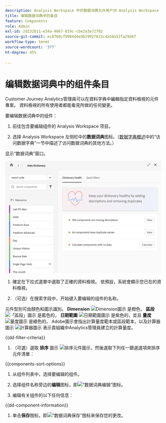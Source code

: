 ```yaml
---
description: Analysis Workspace 中的数据词典允许用户对 Analysis Workspace 中的各种组件进行编目和跟踪，包括组件的预期用途、批准情况、重复情况等等。
title: 编辑数据词典中的条目
feature: Components
role: Admin
exl-id: 2d232811-e34a-4667-819c-cbe2a3e72702
source-git-commit: ec8760cf9984d4e962992f613c4a58a52fa29d47
workflow-type: tm+mt
source-wordcount: '377'
ht-degree: 45%

---
```


# 编辑数据词典中的组件条目

Customer Journey Analytics管理員可以在資料字典中編輯指定資料檢視的元件專案。 資料檢視的所有使用者都能看見所做的任何變更。

要编辑数据词典中的组件：

1. 前往包含要编辑组件的 Analysis Workspace 项目。

1. 选择 Analysis Workspace 左侧栏中的&#x200B;**数据词典**&#x200B;图标。（[数据字典概述](/help/components/data-dictionary/data-dictionary-overview.md)中的“访问数据字典”一节中描述了访问数据词典的其他方法。）

显示“数据词典”窗口。

![数据词典管理员视图](assets/data-dictionary-admin.png)

1. 確定在下拉式選單中選取了正確的資料檢視。 依預設，系統會顯示您已在的資料檢視。

1. （可选）在搜索字段中，开始键入要编辑的组件的名称。

元件型別可由顏色和圖示識別。 **Dimension** ![Dimension圖示](https://spectrum.adobe.com/static/icons/workflow_18/Smock_Data_18_N.svg) 是橙色， **區段** ![「區段」圖示](https://spectrum.adobe.com/static/icons/workflow_18/Smock_Segmentation_18_N.svg) 是藍色的， **日期範圍** ![日期範圍圖示](https://spectrum.adobe.com/static/icons/workflow_18/Smock_Calendar_18_N.svg) 是紫色的，並且 **量度** ![量度圖示](https://spectrum.adobe.com/static/icons/workflow_18/Smock_Event_18_N.svg) 是綠色的。 Adobe圖示會指出計算量度範本或區段範本，以及計算器圖示 ![計算器圖示](https://spectrum.adobe.com/static/icons/workflow_18/Smock_Calculator_18_N.svg) 表示貴組織中Analytics管理員建立的計算量度。

{{dd-filter-criteria}}

1. （可選）選取 **排序** 圖示 ![排序元件圖示](https://spectrum.adobe.com/static/icons/workflow_18/Smock_SortOrderDown_18_N.svg)，然後選取下列任一篩選選項來排序元件清單：

{{components-sort-options}}

1. 从组件列表中，选择要编辑的组件。

1. 选择组件名称旁边的&#x200B;**编辑**&#x200B;图标，即![“数据词典编辑”图标](https://spectrum.adobe.com/static/icons/workflow_18/Smock_Edit_18_N.svg)。

1. 编辑有关组件的以下任何信息：

{{dd-component-information}}

1. 单击&#x200B;**保存**&#x200B;图标，即![“数据词典保存”图标](https://spectrum.adobe.com/static/icons/workflow_18/Smock_SaveFloppy_18_N.svg)来保存您的更改。
